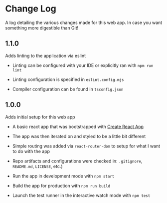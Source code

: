 # Change Log

A log detailing the various changes made for this web app. In case you want something more digestible than Git!

## 1.1.0
Adds linting to the application via eslint

- Linting can be configured with your IDE or explicitly ran with `npm run lint`

- Linting configuration is specified in `eslint.config.mjs`

- Compiler configuration can be found in `tsconfig.json`

## 1.0.0
Adds initial setup for this web app

- A basic react app that was bootstrapped with [Create React App](https://github.com/facebook/create-react-app)

- The app was then iterated on and styled to be a little bit different

- Simple routing was added via `react-router-dom` to setup for what I want to do with the app

- Repo artifacts and configurations were checked in: `.gitignore`, `README.md`, `LICENSE`, etc.)

- Run the app in development mode with `npm start`

- Build the app for production with `npm run build`

- Launch the test runner in the interactive watch mode with `npm test`